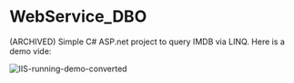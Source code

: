 # WebService_DBO
(ARCHIVED)
Simple C# ASP.net project to query IMDB via LINQ. Here is a demo vide:

![IIS-running-demo-converted](https://github.com/user-attachments/assets/4463fcfd-922a-4361-888e-6bd2ab2213a7)
